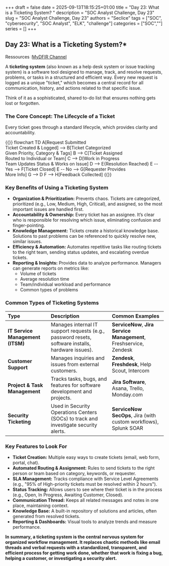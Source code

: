 +++ 
draft = false
date = 2025-09-13T18:15:25+01:00
title = "Day 23: What is a Ticketing System? "
description = "SOC Analyst Challenge, Day 23"
slug = "SOC Analyst Challenge, Day 23"
authors = "Seclice"
tags = ["SOC", "cybersecurity", "SOC Analyst", "ELK", "challenge"]
categories = ["SOC",""]
series = []
+++


## Day 23: What is a Ticketing System?*
Ressources :[MyDFIR Channel](https://www.youtube.com/@MyDFIR/)

A **ticketing system** (also known as a help desk system or issue tracking system) is a software tool designed to manage, track, and resolve requests, problems, or tasks in a structured and efficient way. Every new request is logged as a unique "ticket," which becomes a central record for all communication, history, and actions related to that specific issue.

Think of it as a sophisticated, shared to-do list that ensures nothing gets lost or forgotten.

 

### **The Core Concept: The Lifecycle of a Ticket**

Every ticket goes through a standard lifecycle, which provides clarity and accountability.

{{<mermaid>}}
flowchart TD
    A[Request Submitted<br>Ticket Created & Logged] --> B[Ticket Categorized<br>Given Priority, Category & Tags]
    B --> C[Ticket Assigned<br>Routed to Individual or Team]
    C --> D[Work in Progress<br>Team Updates Status & Works on Issue]
    D --> E{Resolution Reached}
    E -- Yes --> F[Ticket Closed]
    E -- No --> G[Requester Provides<br>More Info]
    G --> D
    F --> H[Feedback Collected]
{{</mermaid>}}

 

### **Key Benefits of Using a Ticketing System**

*   **Organization & Prioritization:** Prevents chaos. Tickets are categorized, prioritized (e.g., Low, Medium, High, Critical), and assigned, so the most important issues are handled first.
*   **Accountability & Ownership:** Every ticket has an assignee. It’s clear who is responsible for resolving which issue, eliminating confusion and finger-pointing.
*   **Knowledge Management:** Tickets create a historical knowledge base. Solutions to past problems can be referenced to quickly resolve new, similar issues.
*   **Efficiency & Automation:** Automates repetitive tasks like routing tickets to the right team, sending status updates, and escalating overdue tickets.
*   **Reporting & Insights:** Provides data to analyze performance. Managers can generate reports on metrics like:
    *   Volume of tickets
    *   Average resolution time
    *   Team/individual workload and performance
    *   Common types of problems

 

### **Common Types of Ticketing Systems**

| Type | Description | Common Examples |
| :--- | :--- | :--- |
| **IT Service Management (ITSM)** | Manages internal IT support requests (e.g., password resets, software installs, hardware issues). | **ServiceNow**, **Jira Service Management**, Freshservice, Zendesk |
| **Customer Support** | Manages inquiries and issues from external customers. | **Zendesk**, **Freshdesk**, Help Scout, Intercom |
| **Project & Task Management** | Tracks tasks, bugs, and features for software development and projects. | **Jira Software**, Asana, Trello, Monday.com |
| **Security Ticketing** | Used in Security Operations Centers (SOCs) to track and investigate security alerts. | **ServiceNow SecOps**, Jira (with custom workflows), Splunk SOAR |

 

### **Key Features to Look For**

*   **Ticket Creation:** Multiple easy ways to create tickets (email, web form, portal, chat).
*   **Automated Routing & Assignment:** Rules to send tickets to the right person or team based on category, keywords, or requester.
*   **SLA Management:** Tracks compliance with Service Level Agreements (e.g., "95% of High-priority tickets must be resolved within 2 hours").
*   **Status Tracking:** Allows users to see where their ticket is in the process (e.g., Open, In Progress, Awaiting Customer, Closed).
*   **Communication Thread:** Keeps all related messages and notes in one place, maintaining context.
*   **Knowledge Base:** A built-in repository of solutions and articles, often generated from resolved tickets.
*   **Reporting & Dashboards:** Visual tools to analyze trends and measure performance.

**In summary, a ticketing system is the central nervous system for organized workflow management. It replaces chaotic methods like email threads and verbal requests with a standardized, transparent, and efficient process for getting work done, whether that work is fixing a bug, helping a customer, or investigating a security alert.**